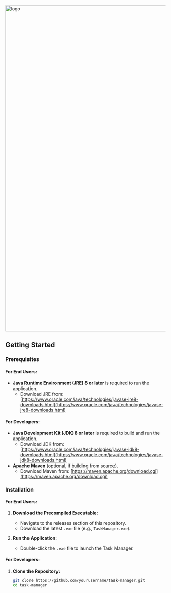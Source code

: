 <img width="1024" height="1024" alt="logo" src="https://github.com/user-attachments/assets/e6c4b09c-f4e2-462a-836c-1e9cb213f9a3" />


## Getting Started

### Prerequisites

#### For End Users:
- **Java Runtime Environment (JRE) 8 or later** is required to run the application.
  - Download JRE from: [https://www.oracle.com/java/technologies/javase-jre8-downloads.html](https://www.oracle.com/java/technologies/javase-jre8-downloads.html)

#### For Developers:
- **Java Development Kit (JDK) 8 or later** is required to build and run the application.
  - Download JDK from: [https://www.oracle.com/java/technologies/javase-jdk8-downloads.html](https://www.oracle.com/java/technologies/javase-jdk8-downloads.html)
- **Apache Maven** (optional, if building from source).
  - Download Maven from: [https://maven.apache.org/download.cgi](https://maven.apache.org/download.cgi)

### Installation

#### For End Users:
1. **Download the Precompiled Executable:**
   - Navigate to the releases section of this repository.
   - Download the latest `.exe` file (e.g., `TaskManager.exe`).

2. **Run the Application:**
   - Double-click the `.exe` file to launch the Task Manager.

#### For Developers:
1. **Clone the Repository:**
   ```bash
   git clone https://github.com/yourusername/task-manager.git
   cd task-manager
